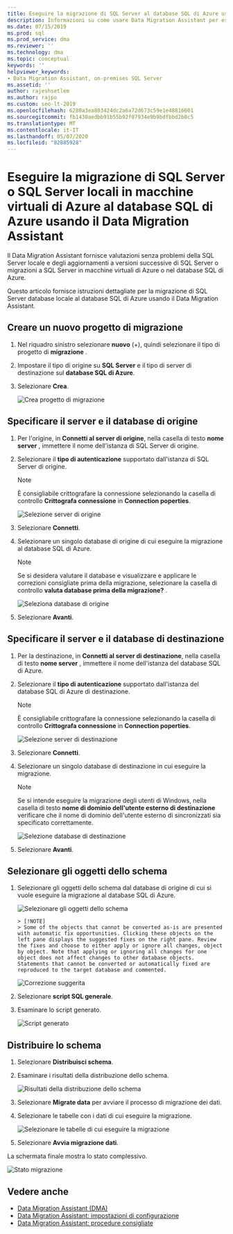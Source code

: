 ```yaml
---
title: Eseguire la migrazione di SQL Server al database SQL di Azure usando il Data Migration Assistant
description: Informazioni su come usare Data Migration Assistant per eseguire la migrazione di un SQL Server locale al database SQL di Azure
ms.date: 07/15/2019
ms.prod: sql
ms.prod_service: dma
ms.reviewer: ''
ms.technology: dma
ms.topic: conceptual
keywords: ''
helpviewer_keywords:
- Data Migration Assistant, on-premises SQL Server
ms.assetid: ''
author: rajeshsetlem
ms.author: rajpo
ms.custom: seo-lt-2019
ms.openlocfilehash: 6280a3ea803424dc2a6a72d673c59e1e48816601
ms.sourcegitcommit: fb1430aedbb91b55b92f07934e9b9bdfbbd2b0c5
ms.translationtype: MT
ms.contentlocale: it-IT
ms.lasthandoff: 05/07/2020
ms.locfileid: "82885928"
---
```

# <a name="migrate-on-premises-sql-server-or-sql-server-on-azure-vms-to-azure-sql-database-using-the-data-migration-assistant"></a>Eseguire la migrazione di SQL Server o SQL Server locali in macchine virtuali di Azure al database SQL di Azure usando il Data Migration Assistant

Il Data Migration Assistant fornisce valutazioni senza problemi della SQL Server locale e degli aggiornamenti a versioni successive di SQL Server o migrazioni a SQL Server in macchine virtuali di Azure o nel database SQL di Azure.

Questo articolo fornisce istruzioni dettagliate per la migrazione di SQL Server database locale al database SQL di Azure usando il Data Migration Assistant.

## <a name="create-a-new-migration-project"></a>Creare un nuovo progetto di migrazione

1. Nel riquadro sinistro selezionare **nuovo** (+), quindi selezionare il tipo di progetto di **migrazione** .

2. Impostare il tipo di origine su **SQL Server** e il tipo di server di destinazione sul **database SQL di Azure**.

3. Selezionare **Crea**.

   ![Crea progetto di migrazione](../dma/media/NewCreate1.png)

## <a name="specify-the-source-server-and-database"></a>Specificare il server e il database di origine

1. Per l'origine, in **Connetti al server di origine**, nella casella di testo **nome server** , immettere il nome dell'istanza di SQL Server di origine.

2. Selezionare il **tipo di autenticazione** supportato dall'istanza di SQL Server di origine.

   > [!NOTE]
   > È consigliabile crittografare la connessione selezionando la casella di controllo **Crittografa connessione** in **Connection poperties**.

    ![Selezione server di origine](../dma/media/select-source-server.png)

3. Selezionare **Connetti**.

4. Selezionare un singolo database di origine di cui eseguire la migrazione al database SQL di Azure.

   > [!NOTE]
   > Se si desidera valutare il database e visualizzare e applicare le correzioni consigliate prima della migrazione, selezionare la casella di controllo **valuta database prima della migrazione?** .

    ![Seleziona database di origine](../dma/media/select-source-database.png)

5. Selezionare **Avanti**.

## <a name="specify-the-target-server-and-database"></a>Specificare il server e il database di destinazione

1. Per la destinazione, in **Connetti al server di destinazione**, nella casella di testo **nome server** , immettere il nome dell'istanza del database SQL di Azure. 

2. Selezionare il **tipo di autenticazione** supportato dall'istanza del database SQL di Azure di destinazione.

   > [!NOTE]
   > È consigliabile crittografare la connessione selezionando la casella di controllo **Crittografa connessione** in **Connection poperties**.

     ![Selezione server di destinazione](../dma/media/select-target-server.png)

3. Selezionare **Connetti**.

4. Selezionare un singolo database di destinazione in cui eseguire la migrazione.

   > [!NOTE]
   > Se si intende eseguire la migrazione degli utenti di Windows, nella casella di testo **nome di dominio dell'utente esterno di destinazione** verificare che il nome di dominio dell'utente esterno di sincronizzati sia specificato correttamente.

    ![Selezione database di destinazione](../dma/media/select-target-database.png)

5. Selezionare **Avanti**.

## <a name="select-schema-objects"></a>Selezionare gli oggetti dello schema

1. Selezionare gli oggetti dello schema dal database di origine di cui si vuole eseguire la migrazione al database SQL di Azure.

    ![Selezionare gli oggetti dello schema](../dma/media/select-schema-objects.png)

       > [!NOTE]
       > Some of the objects that cannot be converted as-is are presented with automatic fix opportunities. Clicking these objects on the left pane displays the suggested fixes on the right pane. Review the fixes and choose to either apply or ignore all changes, object by object. Note that applying or ignoring all changes for one object does not affect changes to other database objects. Statements that cannot be converted or automatically fixed are reproduced to the target database and commented.

    ![Correzione suggerita](../dma/media/suggested-fix.png)

2. Selezionare **script SQL generale**.

3. Esaminare lo script generato.

    ![Script generato](../dma/media/generated-script.png)

## <a name="deploy-schema"></a>Distribuire lo schema

1. Selezionare **Distribuisci schema**.

2. Esaminare i risultati della distribuzione dello schema.

    ![Risultati della distribuzione dello schema](../dma/media/schema-deployment-results.png)

3. Selezionare **Migrate data** per avviare il processo di migrazione dei dati.

4. Selezionare le tabelle con i dati di cui eseguire la migrazione.

    ![Selezionare le tabelle di cui eseguire la migrazione](../dma/media/select-tables-to-migrate.png) 

5. Selezionare **Avvia migrazione dati**.

La schermata finale mostra lo stato complessivo.

   ![Stato migrazione](../dma/media/migration-status.png) 

## <a name="see-also"></a>Vedere anche

* [Data Migration Assistant (DMA)](../dma/dma-overview.md)
* [Data Migration Assistant: impostazioni di configurazione](../dma/dma-configurationsettings.md)
* [Data Migration Assistant: procedure consigliate](../dma/dma-bestpractices.md)
